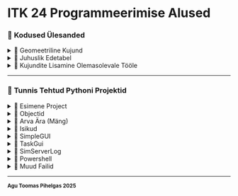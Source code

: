 # **ITK 24 Programmeerimise Alused**

### 📂 **Kodused Ülesanded**

<details>
<summary>📂 Geomeetriline Kujund</summary>

- 📄 [**geomeetrilineKujund.py**](pyÜlesanded/geomeetrilineKujund.py)

</details>

<details>
<summary>📂 Juhuslik Edetabel</summary>

- 📄 [**juhuslikEdetabel_AguToomasPihelgas.py**](pyÜlesanded/juhuslikEdetabel_AguToomasPihelgas.py)  
  - 📄 [**Eesnimed.csv**](pyÜlesanded/Eesnimed.csv)  
  - 📄 [**result.txt**](pyÜlesanded/result.txt)

</details>

<details>
<summary>📂 Kujundite Lisamine Olemasolevale Tööle </summary>

📂 [**TaskGui Branch**](https://github.com/TrinityTF/ITK24/tree/TaskGui)  

</details>

---

### 📂 **Tunnis Tehtud Pythoni Projektid**

<details>
<summary>📂 Esimene Project</summary>

📂 **Esimene Päev**  
- 📄 [**esimene.py**](EsimeneProject/1paev/esimene.py)  
- 📄 [**importid.py**](EsimeneProject/1paev/importid.py)  
- 📄 [**kordused.py**](EsimeneProject/1paev/kordused.py)  
- 📄 [**listid.py**](EsimeneProject/1paev/listid.py)  
- 📄 [**ring.py**](EsimeneProject/1paev/ring.py)  

📂 **Teine Päev**  
- 📄 [**Create-MyCSV-s.csv**](EsimeneProject/2paev/Create-MyCSV-s.csv)  
- 📄 [**Create-MyCSV-v.csv**](EsimeneProject/2paev/Create-MyCSV-v.csv)  
- 📄 [**CreateCSV.txt**](EsimeneProject/2paev/CreateCSV.txt)  
- 📄 [**Persons.csv**](EsimeneProject/2paev/Persons.csv)  
- 📄 [**PersonsAccounts.csv**](EsimeneProject/2paev/PersonsAccounts.csv)  
- 📄 [**PersonsAccountsV2.csv**](EsimeneProject/2paev/PersonsAccountsV2.csv)  
- 📄 [**createFile.py**](EsimeneProject/2paev/createFile.py)  
- 📄 [**funktsioonid.py**](EsimeneProject/2paev/funktsioonid.py)  
- 📄 [**personsV1.py**](EsimeneProject/2paev/personsV1.py)  
- 📄 [**personsV2.py**](EsimeneProject/2paev/personsV2.py)  
- 📄 [**readMycsvfilev1.py**](EsimeneProject/2paev/readMycsvfilev1.py)  
- 📄 [**readMycsvfilev2.py**](EsimeneProject/2paev/readMycsvfilev2.py)  
- 📄 [**readMycsvfilev3.py**](EsimeneProject/2paev/readMycsvfilev3.py)  
- 📄 [**readMycsvfilev4.py**](EsimeneProject/2paev/readMycsvfilev4.py)  
- 📄 [**searchInPersonV1.py**](EsimeneProject/2paev/searchInPersonV1.py)  
- 📄 [**searchInPersonV2.py**](EsimeneProject/2paev/searchInPersonV2.py)  
- 📄 [**task.py**](EsimeneProject/2paev/task.py)

</details>

<details>
<summary>📂 Objectid</summary>

- 📄 [**Circle.py**](Objectid/Circle.py)  
- 📄 [**Rectangle.py**](Objectid/Rectangle.py)  
- 📄 [**app.py**](Objectid/app.py)

</details>

<details>
<summary>📂 Arva Ära (Mäng)</summary>

- 📄 [**Model.py**](arvaAra/Model.py)  
- 📄 [**app.py**](arvaAra/app.py)  
  - 📄 [**result.py**](arvaAra/result.py)  
- 📄 [**Leaderboard.py**](arvaAra/Leaderboard.py)

</details>

<details>
<summary>📂 Isikud</summary>

- 📄 [**main.py**](Isikud/main.py)  
- 📄 [**Person.py**](Isikud/Person.py)

</details>

<details>
<summary>📂 SimpleGUI</summary>

- 📄 [**app.py**](SimpleGUI/app.py)

</details>

<details>
<summary>📂 TaskGui</summary>

- 📄 [**app.py**](taskGui/app.py)  
- 📄 [**TaskGUI.py**](taskGui/taskGUI.py)  
- 📄 [**Circle.py**](taskGui/Circle.py)  
- 📄 [**Rectangle.py**](taskGui/Rectangle.py)

</details>

<details>
<summary>📂 SimServerLog</summary>

- 📄 [**sim_server_log.py**](SimServerLog/sim_server_log.py)  
- 📄 [**README.md**](SimServerLog/README.md)  

</details>

<details>
<summary>📂 Powershell</summary>

- 📄 [**Game.ps1**](Skriptid/Game.ps1)  
- 📄 [**esimene.ps1**](Skriptid/esimene.ps1)  
- 📄 [**funktsioonid.ps1**](Skriptid/funktsioonid.ps1)  
- 📄 [**Listid**](Skriptid/listid.ps1)
- 📄 [**Create-MyCSV-s.csv**](Skriptid/Create-MyCSV-s.csv)
- 📄 [**Create-MyCSV-v.csv**](Skriptid/Create-MyCSV-v.csv)
- 📄 [**Persons.csv**](Skriptid/Persons.csv)
- 📄 [**Persons-v1.csv**](Skriptid/Persons.csv)
- 📄 [**Persons-v2.csv**](Skriptid/Persons.csv)
- 📄 [**Persons-v3.csv**](Skriptid/Persons.csv)
- 📄 [**read-csv.ps1**](Skriptid/read-csv.ps1)
- 📄 [**read-person-v1.ps1**](Skriptid/read-person-v1.ps1)
- 📄 [**read-person-v2.ps1**](Skriptid/read-person-v2.ps1)
- 📄 [**read-person-v3.ps1**](Skriptid/read-person-v3.ps1)
<summary>Konsooli käsud</summary>

- 📄 [**Terminali Ajalugu**](Skriptid/terminal_history.txt)
- 📄 [**Kõik Commandid**](Skriptid/all_commands.txt)
- 📄 [**Kasutaja Lisamine/Muutmine/Eemaldamine**](Skriptid/kasutaja_lisamine.txt)

<summary>Task1</summary>

- 📄 [**Eesnimed.txt**](task1/Eesnimed.txt)
- 📄 [**Kirjeldused.txt**](task1/Kirjeldused.txt)
- 📄 [**Perenimed.txt**](task1/Perenimed.txt)
- 📄 [**Ülesanne_LocalUser.txt**](task1/Ülesanne_LocalUser.txt)
- 📄 [**new_users-accounts.csv**](task1/new_users-accounts.csv)
- 📄 [**task1.ps1**](task1/task1.ps1)
- 📄 [**task2.ps1**](task1/task2.ps1)
</details>

<details>
<summary>📂 Muud Failid</summary>

- 📄 [**LICENSE**](LICENSE)  
- 📄 [**README.md**](README.md)  
- 📄 [**.gitignore**](.gitignore)

</details>

---

<sup>**Agu Toomas Pihelgas 2025**</sup>
